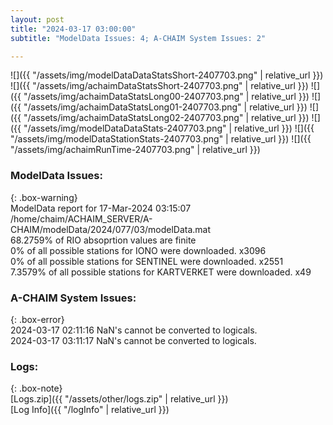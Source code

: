```yaml
---
layout: post
title: "2024-03-17 03:00:00"
subtitle: "ModelData Issues: 4; A-CHAIM System Issues: 2"

---
```


![]({{ "/assets/img/modelDataDataStatsShort-2407703.png" | relative_url }})
![]({{ "/assets/img/achaimDataStatsShort-2407703.png" | relative_url }})
![]({{ "/assets/img/achaimDataStatsLong00-2407703.png" | relative_url }})
![]({{ "/assets/img/achaimDataStatsLong01-2407703.png" | relative_url }})
![]({{ "/assets/img/achaimDataStatsLong02-2407703.png" | relative_url }})
![]({{ "/assets/img/modelDataDataStats-2407703.png" | relative_url }})
![]({{ "/assets/img/modelDataStationStats-2407703.png" | relative_url }})
![]({{ "/assets/img/achaimRunTime-2407703.png" | relative_url }})


### ModelData Issues:  
  
{: .box-warning}  
 ModelData report for 17-Mar-2024 03:15:07   
 /home/chaim/ACHAIM_SERVER/A-CHAIM/modelData/2024/077/03/modelData.mat   
 68.2759% of RIO absoprtion values are finite   
 0% of all possible stations for IONO were downloaded. x3096   
 0% of all possible stations for SENTINEL were downloaded. x2551   
 7.3579% of all possible stations for KARTVERKET were downloaded. x49   
  
### A-CHAIM System Issues:  
  
{: .box-error}  
2024-03-17 02:11:16 NaN's cannot be converted to logicals.  
2024-03-17 03:11:17 NaN's cannot be converted to logicals.  

### Logs:  
  
{: .box-note}  
[Logs.zip]({{ "/assets/other/logs.zip" | relative_url }})  
[Log Info]({{ "/logInfo" | relative_url }})  
